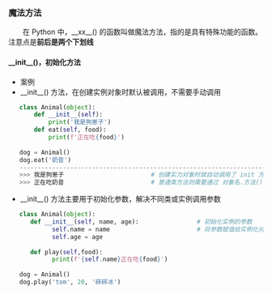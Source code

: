 ### 魔法方法
 &emsp;&emsp;在 Python 中，\_\_xx__() 的函数叫做魔法方法，指的是具有特殊功能的函数。注意点是**前后是两个下划线**
 
#### \_\_init__()，初始化方法
  
* 案例
 * \_\_init__() 方法，在创建实例对象时默认被调用，不需要手动调用
 
 ```python
    class Animal(object):
        def __init__(self):
            print('我是狗崽子')
        def eat(self, food):
            print(f'正在吃{food}')
            
    dog = Animal()
    dog.eat('奶昔')
    --------------------------------------------------------------------------
    >>> 我是狗崽子                        # 创建实力对象时就自动调用了 init 方法
    >>> 正在吃奶昔                        # 普通类方法则需要通过 对象名.方法() 来进行调用类方法
 ```
 
 * \_\_init__() 方法主要用于初始化参数，解决不同类或实例调用参数
 
 ```python
    class Animal(object):
       def __init__(self, name, age):                # 初始化实例的参数 
             self.name = name                        # 将参数赋值给实例化对应的属性
             self.age = age
             
       def play(self,food):
             print(f'{self.name}正在吃{food}')
    
    dog = Animal()
    dog.play('tom', 20, '碎碎冰')
 ```

  